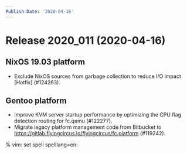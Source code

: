 ```yaml
---
Publish Date: '2020-04-16'
---
```


# Release 2020_011 (2020-04-16)

## NixOS 19.03 platform

- Exclude NixOS sources from garbage collection to reduce I/O impact \[Hotfix\]
  (#124263).

## Gentoo platform

- Improve KVM server startup performance by optimizing the CPU flag detection
  routing for fc.qemu (#122277).
- Migrate legacy platform management code from Bitbucket to
  <https://gitlab.flyingcircus.io/flyingcircus/fc.platform> (#119242).

% vim: set spell spelllang=en:
